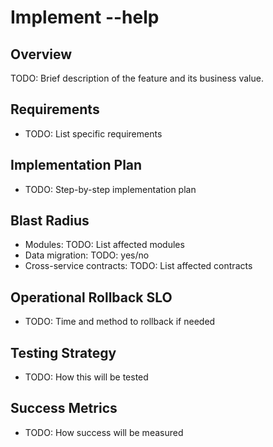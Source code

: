 # Implement --help

## Overview
TODO: Brief description of the feature and its business value.

## Requirements
- TODO: List specific requirements

## Implementation Plan
- TODO: Step-by-step implementation plan

## Blast Radius
- Modules: TODO: List affected modules
- Data migration: TODO: yes/no
- Cross-service contracts: TODO: List affected contracts

## Operational Rollback SLO
- TODO: Time and method to rollback if needed

## Testing Strategy
- TODO: How this will be tested

## Success Metrics
- TODO: How success will be measured
